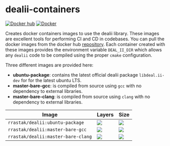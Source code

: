 # dealii-containers

[![](https://img.shields.io/docker/pulls/rrastak/dealii?style=plastic "Docker hub")](https://hub.docker.com/r/rrastak/dealii)
[![Docker](https://github.com/rezarastak/dealii-containers/workflows/Docker/badge.svg)](https://github.com/rezarastak/dealii-containers/actions)

Creates docker containers images to use the dealii library.
These images are excellent tools for performing CI and CD in codebases.
You can pull the docker images from the docker hub [repository](https://hub.docker.com/r/rrastak/dealii).
Each container created with these images provides the environment variable `DEAL_II_DIR` which allows any `dealii` code to be compiled using the proper `cmake` configuration.

Three different images are provided here:
 * **ubuntu-package**: contains the latest official dealii package `libdeal.ii-dev` for for the latest ubuntu LTS.
 * **master-bare-gcc**: is compiled from source using `gcc` with no dependency to external libraries.
 * **master-bare-clang**: is compiled from source using `clang` with no dependency to external libraries.

 | Image | Layers | Size |
 |---|---|---|
 |`rrastak/dealii:ubuntu-package` | ![](https://img.shields.io/microbadger/layers/rrastak/dealii/ubuntu-package)|![](https://img.shields.io/microbadger/image-size/rrastak/dealii/ubuntu-package)|
 |`rrastak/dealii:master-bare-gcc` | ![](https://img.shields.io/microbadger/layers/rrastak/dealii/master-bare-gcc)|![](https://img.shields.io/microbadger/image-size/rrastak/dealii/master-bare-gcc)|
 |`rrastak/dealii:master-bare-clang` | ![](https://img.shields.io/microbadger/layers/rrastak/dealii/master-bare-clang)|![](https://img.shields.io/microbadger/image-size/rrastak/dealii/master-bare-clang)|

